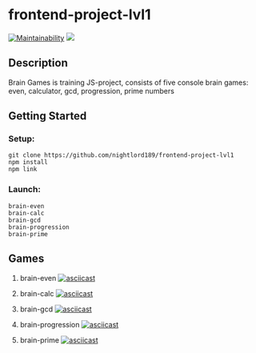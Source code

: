# frontend-project-lvl1
[![Maintainability](https://api.codeclimate.com/v1/badges/a99a88d28ad37a79dbf6/maintainability)](https://codeclimate.com/github/codeclimate/codeclimate/maintainability)
![](https://github.com/nightlord189/frontend-project-lvl1/workflows/make%20lint/badge.svg)

## Description
Brain Games is training JS-project, consists of five console brain games: even, calculator, gcd, progression, prime numbers


## Getting Started
### Setup:
```
git clone https://github.com/nightlord189/frontend-project-lvl1
npm install
npm link
```

### Launch:
```
brain-even
brain-calc
brain-gcd
brain-progression
brain-prime
```

## Games
1. brain-even
[![asciicast](https://asciinema.org/a/ft4KDldsCUKFTHo0PJxKcsY2m.svg)](https://asciinema.org/a/ft4KDldsCUKFTHo0PJxKcsY2m)

2. brain-calc
[![asciicast](https://asciinema.org/a/c4ZPLRcEynGlRpJTjcFgbp0bf.svg)](https://asciinema.org/a/c4ZPLRcEynGlRpJTjcFgbp0bf)

3. brain-gcd
[![asciicast](https://asciinema.org/a/Y07tth2d08HvtDl79KPzXM4FC.svg)](https://asciinema.org/a/Y07tth2d08HvtDl79KPzXM4FC)

4. brain-progression
[![asciicast](https://asciinema.org/a/pXAaD9DhKtlrP1JG1kZJKadxw.svg)](https://asciinema.org/a/pXAaD9DhKtlrP1JG1kZJKadxw)

5. brain-prime
[![asciicast](https://asciinema.org/a/U8xlzrHHcQiI8GbXvEZUhXZ0P.svg)](https://asciinema.org/a/U8xlzrHHcQiI8GbXvEZUhXZ0P)
